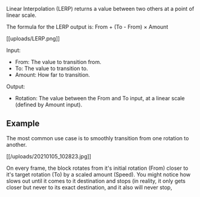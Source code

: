 Linear Interpolation (LERP) returns a value between two others at a point of linear scale.

The formula for the LERP output is:
From + (To - From) × Amount

[[uploads/LERP.png]]

Input:
- From: The value to transition from.
- To: The value to transition to.
- Amount: How far to transition.

Output:
- Rotation: The value between the From and To input, at a linear scale (defined by Amount input).

## Example

The most common use case is to smoothly transition from one rotation to another.

[[/uploads/20210105_102823.jpg]]

On every frame, the block rotates from it's initial rotation (From) closer to it's target rotation (To) by a scaled amount (Speed). You might notice how slows out until it comes to it destination and stops (in reality, it only gets closer but never to its exact destination, and it also will never stop, 